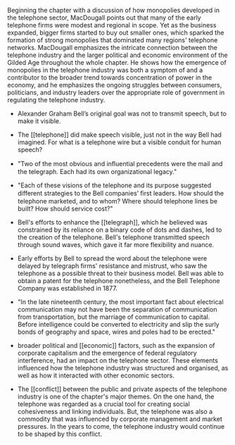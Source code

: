Beginning the chapter with a discussion of how monopolies developed in the telephone sector, MacDougall points out that many of the early telephone firms were modest and regional in scope. Yet as the business expanded, bigger firms started to buy out smaller ones, which sparked the formation of strong monopolies that dominated many regions' telephone networks. MacDougall emphasizes the intricate connection between the telephone industry and the larger political and economic environment of the Gilded Age throughout the whole chapter. He shows how the emergence of monopolies in the telephone industry was both a symptom of and a contributor to the broader trend towards concentration of power in the economy, and he emphasizes the ongoing struggles between consumers, politicians, and industry leaders over the appropriate role of government in regulating the telephone industry.

- Alexander Graham Bell’s original goal was not to transmit speech, but to make it visible.

- The [[telephone]] did make speech visible, just not in the way Bell had imagined. For what is a telephone wire but a visible conduit for human speech? 

- "Two of the most obvious and inﬂuential precedents were the mail and the telegraph. Each had its own organizational legacy."

- "Each of these visions of the telephone and its purpose suggested different strategies to the Bell companies’ ﬁrst leaders. How should the telephone marketed, and to whom? Where should telephone lines be built? How should service cost?"

- Bell's efforts to enhance the  [[telegraph]], which he believed was constrained by its reliance on a binary code of dots and dashes, led to the creation of the telephone. Bell's telephone transmitted speech through sound waves, which gave it far more flexibility and nuance.

- Early efforts by Bell to spread the word about the telephone were delayed by telegraph firms' resistance and mistrust, who saw the telephone as a possible threat to their business model. Bell was able to obtain a patent for the telephone nonetheless, and the Bell Telephone Company was established in 1877.

- "In the late nineteenth century, the most important fact about electrical communication may not have been the separation of communication from transportation, but the marriage of communication to capital. Before intelligence could be converted to electricity and slip the surly bonds of geography and space, wires and poles had to be erected."

- broader political and [[economic]] factors, such as the expansion of corporate capitalism and the emergence of federal regulatory interference, had an impact on the telephone sector. These elements influenced how the telephone industry was structured and organised, as well as how it interacted with other economic sectors.

- The [[conflict]] between the public and private aspects of the telephone industry is one of the chapter's major themes. On the one hand, the telephone was regarded as a crucial tool for creating social cohesiveness and linking individuals. But, the telephone was also a commodity that was influenced by corporate management and market pressures. In the years to come, the telephone industry would continue to be shaped by this conflict.
